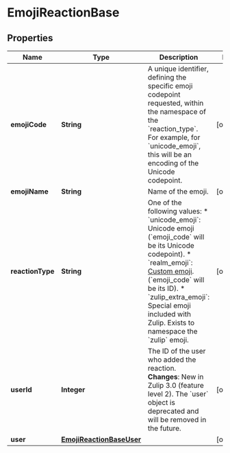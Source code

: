 

# EmojiReactionBase

## Properties

Name | Type | Description | Notes
------------ | ------------- | ------------- | -------------
**emojiCode** | **String** | A unique identifier, defining the specific emoji codepoint requested, within the namespace of the &#x60;reaction_type&#x60;.  For example, for &#x60;unicode_emoji&#x60;, this will be an encoding of the Unicode codepoint.  |  [optional]
**emojiName** | **String** | Name of the emoji.  |  [optional]
**reactionType** | **String** | One of the following values:  * &#x60;unicode_emoji&#x60;: Unicode emoji (&#x60;emoji_code&#x60; will be its Unicode   codepoint). * &#x60;realm_emoji&#x60;: [Custom emoji](/help/add-custom-emoji).   (&#x60;emoji_code&#x60; will be its ID). * &#x60;zulip_extra_emoji&#x60;: Special emoji included with Zulip.  Exists to   namespace the &#x60;zulip&#x60; emoji.  |  [optional]
**userId** | **Integer** | The ID of the user who added the reaction.  **Changes**: New in Zulip 3.0 (feature level 2). The &#x60;user&#x60; object is deprecated and will be removed in the future.  |  [optional]
**user** | [**EmojiReactionBaseUser**](EmojiReactionBaseUser.md) |  |  [optional]




